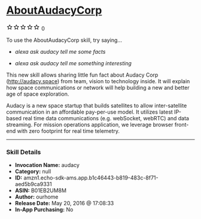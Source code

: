 # [AboutAudacyCorp](http://alexa.amazon.com/#skills/amzn1.echo-sdk-ams.app.b1c46443-b819-483c-8f71-aed5b9ca9331)
![0 stars](../../images/ic_star_border_black_18dp_1x.png)![0 stars](../../images/ic_star_border_black_18dp_1x.png)![0 stars](../../images/ic_star_border_black_18dp_1x.png)![0 stars](../../images/ic_star_border_black_18dp_1x.png)![0 stars](../../images/ic_star_border_black_18dp_1x.png) 0

To use the AboutAudacyCorp skill, try saying...

* *alexa ask audacy tell me some facts*

* *alexa ask audacy tell me something interesting*

This new skill allows sharing little fun fact about Audacy Corp (http://audacy.space) from team, vision to technology inside. It will explain how space communications or network will help building a new and better age of space exploration.

Audacy is a new space startup that builds satellites to allow inter-satellite communication in an affordable pay-per-use model. It utilizes latest IP-based real time data communications (e.g. webSocket, webRTC) and data streaming. For mission operations application, we leverage browser front-end with zero footprint for real time telemetry.

***

### Skill Details

* **Invocation Name:** audacy
* **Category:** null
* **ID:** amzn1.echo-sdk-ams.app.b1c46443-b819-483c-8f71-aed5b9ca9331
* **ASIN:** B01EB2UM8M
* **Author:** ourhome
* **Release Date:** May 20, 2016 @ 17:08:33
* **In-App Purchasing:** No
